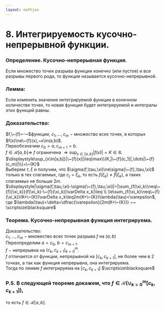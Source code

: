 ```yaml
---  
layout: mathjax  
---  
```

  
# 8. Интегрируемость кусочно-непрерывной функции.  
  
### Определение. Кусочно-непрерывная функция.  
Если множество точек разрыва функции конечно (или пустое) и все разрывы первого рода, то функция называется кусочно-непрерывной.  
  
### Лемма:  
Если изменить значение интегрируемой функции в конечном количестве точек, то новая функция будет интегрируемой и интегралы этих функций равны.  
  
### Доказательство:  
$f,\~{f}~-~$функции, $c_1,\dots,c_m~-$ множество всех точек, в которых  
$f(x)\ne\~{f}(x),~x\in(a,b)$.  
Переобозначим $c_0=a,c_{m+1}=b.$  
$f\in\mathcal{R}[a,b]\Rightarrow$ $f$ ограничена$~\Rightarrow\displaystyle\sup_{x\in[a,b]}|f(x)|=K\in\mathbb{R}$.  
$\displaystyle\sup_{x\in[a,b]}|\~{f}(x)|\leq\max\\{K,|\~{f}(c_1)|,\dots|\~{f}(c_m)|\\}=\~{K}$  
Выберем $\tau,\xi$ и получим, что $\sigma(f,\tau,\xi)\ne\sigma(\~{f},\tau,\xi)$ только в тех слагаемых, где $с_j=\xi_k$, то есть $f(\xi_k)\ne\tilde{f}(\xi_k)$, а таких слагаемых не больше $2m$.  
$\displaystyle|\sigma(f,\tau,\xi)-\sigma(\~{f},\tau,\xi)|=|\sum_{f(\xi_k)\neq\~{f}(\xi_k)}(f(\xi_k)-\~{f}(\xi_k))\varDelta x_k|\leq  
\\  
\le\sum_{f(\xi_k)\neq\~{f}(\xi_k)}(K+\~{K})\varDelta x_k\leq2m(K+\~{K})\lambda(\tau)<\varepsilon$,  
где $\lambda(\tau)<\delta=\dfrac{\varepsilon}{2m(K+\~{K})} ~~ \scriptsize\blacksquare$  
  
### Теорема. Кусочно-непрерывная функция интегрируема.  
Доказательство:  
$c_1,\dots,c_m~-~$множество всех точек разрыва $f$ на $(a;b)$  
Переопределим $a=c_0,~b=c_{m+1}$.  
$f~-~$непрерывна на $(c_k,c_{k+1})_{k=0}^m$.  
$f$ отличается от функции, непрерывной на $[c_k,c_{k+1}]$, не более чем в $2$ точках, а так как функция непрерывна, она интегрируема.  
Тогда по лемме $f$ интегрируема на $[c_k,c_{k+1}]$  $\scriptsize\blacksquare$  
  
### P.S. В следующей теореме докажем, что $\displaystyle f\in\mathcal{R}(\cup_{k=0}^m[c_k,c_{k+1}])$,  
то есть $f\in\mathcal{R}[a,b]$.  
